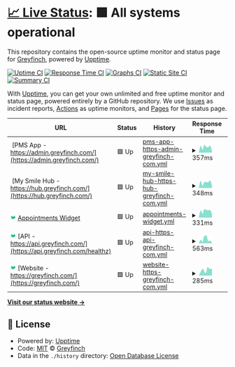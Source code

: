 # [📈 Live Status](https://teamgreyfinch.github.io/public-status): <!--live status--> **🟩 All systems operational**

This repository contains the open-source uptime monitor and status page for [Greyfinch](https://greyfinch.com), powered by [Upptime](https://github.com/upptime/upptime).

[![Uptime CI](https://github.com/teamgreyfinch/public-status/workflows/Uptime%20CI/badge.svg)](https://github.com/teamgreyfinch/public-status/actions?query=workflow%3A%22Uptime+CI%22)
[![Response Time CI](https://github.com/teamgreyfinch/public-status/workflows/Response%20Time%20CI/badge.svg)](https://github.com/teamgreyfinch/public-status/actions?query=workflow%3A%22Response+Time+CI%22)
[![Graphs CI](https://github.com/teamgreyfinch/public-status/workflows/Graphs%20CI/badge.svg)](https://github.com/teamgreyfinch/public-status/actions?query=workflow%3A%22Graphs+CI%22)
[![Static Site CI](https://github.com/teamgreyfinch/public-status/workflows/Static%20Site%20CI/badge.svg)](https://github.com/teamgreyfinch/public-status/actions?query=workflow%3A%22Static+Site+CI%22)
[![Summary CI](https://github.com/teamgreyfinch/public-status/workflows/Summary%20CI/badge.svg)](https://github.com/teamgreyfinch/public-status/actions?query=workflow%3A%22Summary+CI%22)

With [Upptime](https://upptime.js.org), you can get your own unlimited and free uptime monitor and status page, powered entirely by a GitHub repository. We use [Issues](https://github.com/teamgreyfinch/public-status/issues) as incident reports, [Actions](https://github.com/teamgreyfinch/public-status/actions) as uptime monitors, and [Pages](https://teamgreyfinch.github.io/public-status) for the status page.

<!--start: status pages-->
<!-- This summary is generated by Upptime (https://github.com/upptime/upptime) -->
<!-- Do not edit this manually, your changes will be overwritten -->
<!-- prettier-ignore -->
| URL | Status | History | Response Time | Uptime |
| --- | ------ | ------- | ------------- | ------ |
| <img alt="" src="https://icons.duckduckgo.com/ip3/admin.greyfinch.com.ico" height="13"> [PMS App - https://admin.greyfinch.com/](https://admin.greyfinch.com/) | 🟩 Up | [pms-app-https-admin-greyfinch-com.yml](https://github.com/teamgreyfinch/public-status/commits/HEAD/history/pms-app-https-admin-greyfinch-com.yml) | <details><summary><img alt="Response time graph" src="./graphs/pms-app-https-admin-greyfinch-com/response-time-week.png" height="20"> 357ms</summary><br><a href="https://teamgreyfinch.github.io/public-status/history/pms-app-https-admin-greyfinch-com"><img alt="Response time 239" src="https://img.shields.io/endpoint?url=https%3A%2F%2Fraw.githubusercontent.com%2Fteamgreyfinch%2Fpublic-status%2FHEAD%2Fapi%2Fpms-app-https-admin-greyfinch-com%2Fresponse-time.json"></a><br><a href="https://teamgreyfinch.github.io/public-status/history/pms-app-https-admin-greyfinch-com"><img alt="24-hour response time 110" src="https://img.shields.io/endpoint?url=https%3A%2F%2Fraw.githubusercontent.com%2Fteamgreyfinch%2Fpublic-status%2FHEAD%2Fapi%2Fpms-app-https-admin-greyfinch-com%2Fresponse-time-day.json"></a><br><a href="https://teamgreyfinch.github.io/public-status/history/pms-app-https-admin-greyfinch-com"><img alt="7-day response time 357" src="https://img.shields.io/endpoint?url=https%3A%2F%2Fraw.githubusercontent.com%2Fteamgreyfinch%2Fpublic-status%2FHEAD%2Fapi%2Fpms-app-https-admin-greyfinch-com%2Fresponse-time-week.json"></a><br><a href="https://teamgreyfinch.github.io/public-status/history/pms-app-https-admin-greyfinch-com"><img alt="30-day response time 270" src="https://img.shields.io/endpoint?url=https%3A%2F%2Fraw.githubusercontent.com%2Fteamgreyfinch%2Fpublic-status%2FHEAD%2Fapi%2Fpms-app-https-admin-greyfinch-com%2Fresponse-time-month.json"></a><br><a href="https://teamgreyfinch.github.io/public-status/history/pms-app-https-admin-greyfinch-com"><img alt="1-year response time 239" src="https://img.shields.io/endpoint?url=https%3A%2F%2Fraw.githubusercontent.com%2Fteamgreyfinch%2Fpublic-status%2FHEAD%2Fapi%2Fpms-app-https-admin-greyfinch-com%2Fresponse-time-year.json"></a></details> | <details><summary><a href="https://teamgreyfinch.github.io/public-status/history/pms-app-https-admin-greyfinch-com">100.00%</a></summary><a href="https://teamgreyfinch.github.io/public-status/history/pms-app-https-admin-greyfinch-com"><img alt="All-time uptime 100.00%" src="https://img.shields.io/endpoint?url=https%3A%2F%2Fraw.githubusercontent.com%2Fteamgreyfinch%2Fpublic-status%2FHEAD%2Fapi%2Fpms-app-https-admin-greyfinch-com%2Fuptime.json"></a><br><a href="https://teamgreyfinch.github.io/public-status/history/pms-app-https-admin-greyfinch-com"><img alt="24-hour uptime 100.00%" src="https://img.shields.io/endpoint?url=https%3A%2F%2Fraw.githubusercontent.com%2Fteamgreyfinch%2Fpublic-status%2FHEAD%2Fapi%2Fpms-app-https-admin-greyfinch-com%2Fuptime-day.json"></a><br><a href="https://teamgreyfinch.github.io/public-status/history/pms-app-https-admin-greyfinch-com"><img alt="7-day uptime 100.00%" src="https://img.shields.io/endpoint?url=https%3A%2F%2Fraw.githubusercontent.com%2Fteamgreyfinch%2Fpublic-status%2FHEAD%2Fapi%2Fpms-app-https-admin-greyfinch-com%2Fuptime-week.json"></a><br><a href="https://teamgreyfinch.github.io/public-status/history/pms-app-https-admin-greyfinch-com"><img alt="30-day uptime 100.00%" src="https://img.shields.io/endpoint?url=https%3A%2F%2Fraw.githubusercontent.com%2Fteamgreyfinch%2Fpublic-status%2FHEAD%2Fapi%2Fpms-app-https-admin-greyfinch-com%2Fuptime-month.json"></a><br><a href="https://teamgreyfinch.github.io/public-status/history/pms-app-https-admin-greyfinch-com"><img alt="1-year uptime 100.00%" src="https://img.shields.io/endpoint?url=https%3A%2F%2Fraw.githubusercontent.com%2Fteamgreyfinch%2Fpublic-status%2FHEAD%2Fapi%2Fpms-app-https-admin-greyfinch-com%2Fuptime-year.json"></a></details>
| <img alt="" src="https://icons.duckduckgo.com/ip3/hub.greyfinch.com.ico" height="13"> [My Smile Hub - https://hub.greyfinch.com/](https://hub.greyfinch.com/) | 🟩 Up | [my-smile-hub-https-hub-greyfinch-com.yml](https://github.com/teamgreyfinch/public-status/commits/HEAD/history/my-smile-hub-https-hub-greyfinch-com.yml) | <details><summary><img alt="Response time graph" src="./graphs/my-smile-hub-https-hub-greyfinch-com/response-time-week.png" height="20"> 348ms</summary><br><a href="https://teamgreyfinch.github.io/public-status/history/my-smile-hub-https-hub-greyfinch-com"><img alt="Response time 232" src="https://img.shields.io/endpoint?url=https%3A%2F%2Fraw.githubusercontent.com%2Fteamgreyfinch%2Fpublic-status%2FHEAD%2Fapi%2Fmy-smile-hub-https-hub-greyfinch-com%2Fresponse-time.json"></a><br><a href="https://teamgreyfinch.github.io/public-status/history/my-smile-hub-https-hub-greyfinch-com"><img alt="24-hour response time 137" src="https://img.shields.io/endpoint?url=https%3A%2F%2Fraw.githubusercontent.com%2Fteamgreyfinch%2Fpublic-status%2FHEAD%2Fapi%2Fmy-smile-hub-https-hub-greyfinch-com%2Fresponse-time-day.json"></a><br><a href="https://teamgreyfinch.github.io/public-status/history/my-smile-hub-https-hub-greyfinch-com"><img alt="7-day response time 348" src="https://img.shields.io/endpoint?url=https%3A%2F%2Fraw.githubusercontent.com%2Fteamgreyfinch%2Fpublic-status%2FHEAD%2Fapi%2Fmy-smile-hub-https-hub-greyfinch-com%2Fresponse-time-week.json"></a><br><a href="https://teamgreyfinch.github.io/public-status/history/my-smile-hub-https-hub-greyfinch-com"><img alt="30-day response time 264" src="https://img.shields.io/endpoint?url=https%3A%2F%2Fraw.githubusercontent.com%2Fteamgreyfinch%2Fpublic-status%2FHEAD%2Fapi%2Fmy-smile-hub-https-hub-greyfinch-com%2Fresponse-time-month.json"></a><br><a href="https://teamgreyfinch.github.io/public-status/history/my-smile-hub-https-hub-greyfinch-com"><img alt="1-year response time 232" src="https://img.shields.io/endpoint?url=https%3A%2F%2Fraw.githubusercontent.com%2Fteamgreyfinch%2Fpublic-status%2FHEAD%2Fapi%2Fmy-smile-hub-https-hub-greyfinch-com%2Fresponse-time-year.json"></a></details> | <details><summary><a href="https://teamgreyfinch.github.io/public-status/history/my-smile-hub-https-hub-greyfinch-com">100.00%</a></summary><a href="https://teamgreyfinch.github.io/public-status/history/my-smile-hub-https-hub-greyfinch-com"><img alt="All-time uptime 100.00%" src="https://img.shields.io/endpoint?url=https%3A%2F%2Fraw.githubusercontent.com%2Fteamgreyfinch%2Fpublic-status%2FHEAD%2Fapi%2Fmy-smile-hub-https-hub-greyfinch-com%2Fuptime.json"></a><br><a href="https://teamgreyfinch.github.io/public-status/history/my-smile-hub-https-hub-greyfinch-com"><img alt="24-hour uptime 100.00%" src="https://img.shields.io/endpoint?url=https%3A%2F%2Fraw.githubusercontent.com%2Fteamgreyfinch%2Fpublic-status%2FHEAD%2Fapi%2Fmy-smile-hub-https-hub-greyfinch-com%2Fuptime-day.json"></a><br><a href="https://teamgreyfinch.github.io/public-status/history/my-smile-hub-https-hub-greyfinch-com"><img alt="7-day uptime 100.00%" src="https://img.shields.io/endpoint?url=https%3A%2F%2Fraw.githubusercontent.com%2Fteamgreyfinch%2Fpublic-status%2FHEAD%2Fapi%2Fmy-smile-hub-https-hub-greyfinch-com%2Fuptime-week.json"></a><br><a href="https://teamgreyfinch.github.io/public-status/history/my-smile-hub-https-hub-greyfinch-com"><img alt="30-day uptime 100.00%" src="https://img.shields.io/endpoint?url=https%3A%2F%2Fraw.githubusercontent.com%2Fteamgreyfinch%2Fpublic-status%2FHEAD%2Fapi%2Fmy-smile-hub-https-hub-greyfinch-com%2Fuptime-month.json"></a><br><a href="https://teamgreyfinch.github.io/public-status/history/my-smile-hub-https-hub-greyfinch-com"><img alt="1-year uptime 100.00%" src="https://img.shields.io/endpoint?url=https%3A%2F%2Fraw.githubusercontent.com%2Fteamgreyfinch%2Fpublic-status%2FHEAD%2Fapi%2Fmy-smile-hub-https-hub-greyfinch-com%2Fuptime-year.json"></a></details>
| <img alt="" src="https://raw.githubusercontent.com/teamgreyfinch/public-status/master/assets/cropped-favgreen-01-1-192x192.png" height="13"> [Appointments Widget](https://appointments.greyfinch.com/?division=981581) | 🟩 Up | [appointments-widget.yml](https://github.com/teamgreyfinch/public-status/commits/HEAD/history/appointments-widget.yml) | <details><summary><img alt="Response time graph" src="./graphs/appointments-widget/response-time-week.png" height="20"> 331ms</summary><br><a href="https://teamgreyfinch.github.io/public-status/history/appointments-widget"><img alt="Response time 217" src="https://img.shields.io/endpoint?url=https%3A%2F%2Fraw.githubusercontent.com%2Fteamgreyfinch%2Fpublic-status%2FHEAD%2Fapi%2Fappointments-widget%2Fresponse-time.json"></a><br><a href="https://teamgreyfinch.github.io/public-status/history/appointments-widget"><img alt="24-hour response time 179" src="https://img.shields.io/endpoint?url=https%3A%2F%2Fraw.githubusercontent.com%2Fteamgreyfinch%2Fpublic-status%2FHEAD%2Fapi%2Fappointments-widget%2Fresponse-time-day.json"></a><br><a href="https://teamgreyfinch.github.io/public-status/history/appointments-widget"><img alt="7-day response time 331" src="https://img.shields.io/endpoint?url=https%3A%2F%2Fraw.githubusercontent.com%2Fteamgreyfinch%2Fpublic-status%2FHEAD%2Fapi%2Fappointments-widget%2Fresponse-time-week.json"></a><br><a href="https://teamgreyfinch.github.io/public-status/history/appointments-widget"><img alt="30-day response time 254" src="https://img.shields.io/endpoint?url=https%3A%2F%2Fraw.githubusercontent.com%2Fteamgreyfinch%2Fpublic-status%2FHEAD%2Fapi%2Fappointments-widget%2Fresponse-time-month.json"></a><br><a href="https://teamgreyfinch.github.io/public-status/history/appointments-widget"><img alt="1-year response time 218" src="https://img.shields.io/endpoint?url=https%3A%2F%2Fraw.githubusercontent.com%2Fteamgreyfinch%2Fpublic-status%2FHEAD%2Fapi%2Fappointments-widget%2Fresponse-time-year.json"></a></details> | <details><summary><a href="https://teamgreyfinch.github.io/public-status/history/appointments-widget">100.00%</a></summary><a href="https://teamgreyfinch.github.io/public-status/history/appointments-widget"><img alt="All-time uptime 100.00%" src="https://img.shields.io/endpoint?url=https%3A%2F%2Fraw.githubusercontent.com%2Fteamgreyfinch%2Fpublic-status%2FHEAD%2Fapi%2Fappointments-widget%2Fuptime.json"></a><br><a href="https://teamgreyfinch.github.io/public-status/history/appointments-widget"><img alt="24-hour uptime 100.00%" src="https://img.shields.io/endpoint?url=https%3A%2F%2Fraw.githubusercontent.com%2Fteamgreyfinch%2Fpublic-status%2FHEAD%2Fapi%2Fappointments-widget%2Fuptime-day.json"></a><br><a href="https://teamgreyfinch.github.io/public-status/history/appointments-widget"><img alt="7-day uptime 100.00%" src="https://img.shields.io/endpoint?url=https%3A%2F%2Fraw.githubusercontent.com%2Fteamgreyfinch%2Fpublic-status%2FHEAD%2Fapi%2Fappointments-widget%2Fuptime-week.json"></a><br><a href="https://teamgreyfinch.github.io/public-status/history/appointments-widget"><img alt="30-day uptime 100.00%" src="https://img.shields.io/endpoint?url=https%3A%2F%2Fraw.githubusercontent.com%2Fteamgreyfinch%2Fpublic-status%2FHEAD%2Fapi%2Fappointments-widget%2Fuptime-month.json"></a><br><a href="https://teamgreyfinch.github.io/public-status/history/appointments-widget"><img alt="1-year uptime 100.00%" src="https://img.shields.io/endpoint?url=https%3A%2F%2Fraw.githubusercontent.com%2Fteamgreyfinch%2Fpublic-status%2FHEAD%2Fapi%2Fappointments-widget%2Fuptime-year.json"></a></details>
| <img alt="" src="https://raw.githubusercontent.com/teamgreyfinch/public-status/master/assets/cropped-favgreen-01-1-192x192.png" height="13"> [API - https://api.greyfinch.com/](https://api.greyfinch.com/healthz) | 🟩 Up | [api-https-api-greyfinch-com.yml](https://github.com/teamgreyfinch/public-status/commits/HEAD/history/api-https-api-greyfinch-com.yml) | <details><summary><img alt="Response time graph" src="./graphs/api-https-api-greyfinch-com/response-time-week.png" height="20"> 563ms</summary><br><a href="https://teamgreyfinch.github.io/public-status/history/api-https-api-greyfinch-com"><img alt="Response time 251" src="https://img.shields.io/endpoint?url=https%3A%2F%2Fraw.githubusercontent.com%2Fteamgreyfinch%2Fpublic-status%2FHEAD%2Fapi%2Fapi-https-api-greyfinch-com%2Fresponse-time.json"></a><br><a href="https://teamgreyfinch.github.io/public-status/history/api-https-api-greyfinch-com"><img alt="24-hour response time 90" src="https://img.shields.io/endpoint?url=https%3A%2F%2Fraw.githubusercontent.com%2Fteamgreyfinch%2Fpublic-status%2FHEAD%2Fapi%2Fapi-https-api-greyfinch-com%2Fresponse-time-day.json"></a><br><a href="https://teamgreyfinch.github.io/public-status/history/api-https-api-greyfinch-com"><img alt="7-day response time 563" src="https://img.shields.io/endpoint?url=https%3A%2F%2Fraw.githubusercontent.com%2Fteamgreyfinch%2Fpublic-status%2FHEAD%2Fapi%2Fapi-https-api-greyfinch-com%2Fresponse-time-week.json"></a><br><a href="https://teamgreyfinch.github.io/public-status/history/api-https-api-greyfinch-com"><img alt="30-day response time 286" src="https://img.shields.io/endpoint?url=https%3A%2F%2Fraw.githubusercontent.com%2Fteamgreyfinch%2Fpublic-status%2FHEAD%2Fapi%2Fapi-https-api-greyfinch-com%2Fresponse-time-month.json"></a><br><a href="https://teamgreyfinch.github.io/public-status/history/api-https-api-greyfinch-com"><img alt="1-year response time 264" src="https://img.shields.io/endpoint?url=https%3A%2F%2Fraw.githubusercontent.com%2Fteamgreyfinch%2Fpublic-status%2FHEAD%2Fapi%2Fapi-https-api-greyfinch-com%2Fresponse-time-year.json"></a></details> | <details><summary><a href="https://teamgreyfinch.github.io/public-status/history/api-https-api-greyfinch-com">100.00%</a></summary><a href="https://teamgreyfinch.github.io/public-status/history/api-https-api-greyfinch-com"><img alt="All-time uptime 99.61%" src="https://img.shields.io/endpoint?url=https%3A%2F%2Fraw.githubusercontent.com%2Fteamgreyfinch%2Fpublic-status%2FHEAD%2Fapi%2Fapi-https-api-greyfinch-com%2Fuptime.json"></a><br><a href="https://teamgreyfinch.github.io/public-status/history/api-https-api-greyfinch-com"><img alt="24-hour uptime 100.00%" src="https://img.shields.io/endpoint?url=https%3A%2F%2Fraw.githubusercontent.com%2Fteamgreyfinch%2Fpublic-status%2FHEAD%2Fapi%2Fapi-https-api-greyfinch-com%2Fuptime-day.json"></a><br><a href="https://teamgreyfinch.github.io/public-status/history/api-https-api-greyfinch-com"><img alt="7-day uptime 100.00%" src="https://img.shields.io/endpoint?url=https%3A%2F%2Fraw.githubusercontent.com%2Fteamgreyfinch%2Fpublic-status%2FHEAD%2Fapi%2Fapi-https-api-greyfinch-com%2Fuptime-week.json"></a><br><a href="https://teamgreyfinch.github.io/public-status/history/api-https-api-greyfinch-com"><img alt="30-day uptime 100.00%" src="https://img.shields.io/endpoint?url=https%3A%2F%2Fraw.githubusercontent.com%2Fteamgreyfinch%2Fpublic-status%2FHEAD%2Fapi%2Fapi-https-api-greyfinch-com%2Fuptime-month.json"></a><br><a href="https://teamgreyfinch.github.io/public-status/history/api-https-api-greyfinch-com"><img alt="1-year uptime 99.96%" src="https://img.shields.io/endpoint?url=https%3A%2F%2Fraw.githubusercontent.com%2Fteamgreyfinch%2Fpublic-status%2FHEAD%2Fapi%2Fapi-https-api-greyfinch-com%2Fuptime-year.json"></a></details>
| <img alt="" src="https://raw.githubusercontent.com/teamgreyfinch/public-status/master/assets/cropped-favgreen-01-1-192x192.png" height="13"> [Website - https://greyfinch.com/](https://greyfinch.com/) | 🟩 Up | [website-https-greyfinch-com.yml](https://github.com/teamgreyfinch/public-status/commits/HEAD/history/website-https-greyfinch-com.yml) | <details><summary><img alt="Response time graph" src="./graphs/website-https-greyfinch-com/response-time-week.png" height="20"> 285ms</summary><br><a href="https://teamgreyfinch.github.io/public-status/history/website-https-greyfinch-com"><img alt="Response time 342" src="https://img.shields.io/endpoint?url=https%3A%2F%2Fraw.githubusercontent.com%2Fteamgreyfinch%2Fpublic-status%2FHEAD%2Fapi%2Fwebsite-https-greyfinch-com%2Fresponse-time.json"></a><br><a href="https://teamgreyfinch.github.io/public-status/history/website-https-greyfinch-com"><img alt="24-hour response time 356" src="https://img.shields.io/endpoint?url=https%3A%2F%2Fraw.githubusercontent.com%2Fteamgreyfinch%2Fpublic-status%2FHEAD%2Fapi%2Fwebsite-https-greyfinch-com%2Fresponse-time-day.json"></a><br><a href="https://teamgreyfinch.github.io/public-status/history/website-https-greyfinch-com"><img alt="7-day response time 285" src="https://img.shields.io/endpoint?url=https%3A%2F%2Fraw.githubusercontent.com%2Fteamgreyfinch%2Fpublic-status%2FHEAD%2Fapi%2Fwebsite-https-greyfinch-com%2Fresponse-time-week.json"></a><br><a href="https://teamgreyfinch.github.io/public-status/history/website-https-greyfinch-com"><img alt="30-day response time 348" src="https://img.shields.io/endpoint?url=https%3A%2F%2Fraw.githubusercontent.com%2Fteamgreyfinch%2Fpublic-status%2FHEAD%2Fapi%2Fwebsite-https-greyfinch-com%2Fresponse-time-month.json"></a><br><a href="https://teamgreyfinch.github.io/public-status/history/website-https-greyfinch-com"><img alt="1-year response time 337" src="https://img.shields.io/endpoint?url=https%3A%2F%2Fraw.githubusercontent.com%2Fteamgreyfinch%2Fpublic-status%2FHEAD%2Fapi%2Fwebsite-https-greyfinch-com%2Fresponse-time-year.json"></a></details> | <details><summary><a href="https://teamgreyfinch.github.io/public-status/history/website-https-greyfinch-com">100.00%</a></summary><a href="https://teamgreyfinch.github.io/public-status/history/website-https-greyfinch-com"><img alt="All-time uptime 99.96%" src="https://img.shields.io/endpoint?url=https%3A%2F%2Fraw.githubusercontent.com%2Fteamgreyfinch%2Fpublic-status%2FHEAD%2Fapi%2Fwebsite-https-greyfinch-com%2Fuptime.json"></a><br><a href="https://teamgreyfinch.github.io/public-status/history/website-https-greyfinch-com"><img alt="24-hour uptime 100.00%" src="https://img.shields.io/endpoint?url=https%3A%2F%2Fraw.githubusercontent.com%2Fteamgreyfinch%2Fpublic-status%2FHEAD%2Fapi%2Fwebsite-https-greyfinch-com%2Fuptime-day.json"></a><br><a href="https://teamgreyfinch.github.io/public-status/history/website-https-greyfinch-com"><img alt="7-day uptime 100.00%" src="https://img.shields.io/endpoint?url=https%3A%2F%2Fraw.githubusercontent.com%2Fteamgreyfinch%2Fpublic-status%2FHEAD%2Fapi%2Fwebsite-https-greyfinch-com%2Fuptime-week.json"></a><br><a href="https://teamgreyfinch.github.io/public-status/history/website-https-greyfinch-com"><img alt="30-day uptime 100.00%" src="https://img.shields.io/endpoint?url=https%3A%2F%2Fraw.githubusercontent.com%2Fteamgreyfinch%2Fpublic-status%2FHEAD%2Fapi%2Fwebsite-https-greyfinch-com%2Fuptime-month.json"></a><br><a href="https://teamgreyfinch.github.io/public-status/history/website-https-greyfinch-com"><img alt="1-year uptime 99.99%" src="https://img.shields.io/endpoint?url=https%3A%2F%2Fraw.githubusercontent.com%2Fteamgreyfinch%2Fpublic-status%2FHEAD%2Fapi%2Fwebsite-https-greyfinch-com%2Fuptime-year.json"></a></details>

<!--end: status pages-->

[**Visit our status website →**](https://teamgreyfinch.github.io/public-status)

## 📄 License

- Powered by: [Upptime](https://github.com/upptime/upptime)
- Code: [MIT](./LICENSE) © [Greyfinch](https://greyfinch.com)
- Data in the `./history` directory: [Open Database License](https://opendatacommons.org/licenses/odbl/1-0/)
